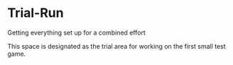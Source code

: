 # Trial-Run
Getting everything set up for a combined effort

This space is designated as the trial area for working on the first small test game.
